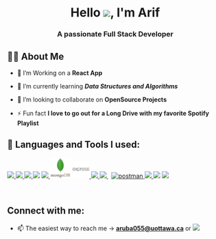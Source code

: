 <h1 align="center">Hello <img src="https://raw.githubusercontent.com/MartinHeinz/MartinHeinz/master/wave.gif" width="30px">, I'm Arif</h1>
<h3 align="center">A passionate Full Stack Developer</h3>


## 🙋‍♂️ About Me

- 🔭 I’m Working on a **React App**

- 🌱 I’m currently learning **<i>Data Structures and Algorithms</i>**

- 👯 I’m looking to collaborate on **OpenSource Projects**

<!-- - 👨‍💻 All of my projects are available at **[My Portfolio](https://)** -->

- ⚡ Fun fact **I love to go out for a Long Drive with my favorite Spotify Playlist**

## 🚀 Languages and Tools I used:

<p align="left"> 
<a href="https://developer.mozilla.org/en-US/docs/Web/JavaScript" target="_blank"> <img src="https://img.icons8.com/color/48/000000/javascript.png"/> </a> 
<a href="https://www.w3.org/html/" target="_blank"> <img src="https://img.icons8.com/color/48/000000/html-5.png"/> </a>
<a href="https://www.w3schools.com/css/" target="_blank"> <img src="https://img.icons8.com/color/48/000000/css3.png"/> <a><img src="https://img.icons8.com/color/48/000000/sass.png"/></a>
<a href="https://getbootstrap.com" target="_blank"> <img src="https://img.icons8.com/color/48/000000/bootstrap.png"/> </a>
<a href="https://www.mongodb.com/" target="_blank"> <img src="https://raw.githubusercontent.com/devicons/devicon/master/icons/mongodb/mongodb-original-wordmark.svg" alt="mongodb" width="48" height="48"/></a>
<a href="https://expressjs.com" target="_blank"> <img src="https://raw.githubusercontent.com/devicons/devicon/master/icons/express/express-original-wordmark.svg" alt="express" width="40" height="40"/> </a>  
<a href="https://reactjs.org/" target="_blank"> <img src="https://img.icons8.com/color/48/000000/react-native.png"/> </a>
 <a style="padding-right:8px;" href="https://nodejs.org" target="_blank"> <img src="https://img.icons8.com/color/48/000000/nodejs.png"/> </a>
 <a href="https://postman.com" target="_blank"> <img src="https://www.vectorlogo.zone/logos/getpostman/getpostman-icon.svg" alt="postman" width="45" height="45"/> </a>
 <a href="https://git-scm.com/" target="_blank"> <img src="https://img.icons8.com/color/48/000000/git.png"/> </a> 
 <a><img src="https://img.icons8.com/ios-filled/48/000000/github.png"/></a>
 <a><img src="https://img.icons8.com/color/48/000000/c-plus-plus-logo.png"/></a>
  
</p>

<br/>

<!-- <p align="center">
    <a>
        <img alt="Arif Rubayet's streak" src="https://github-readme-streak-stats.herokuapp.com?user=arub9090&theme=github-dark&date_format=M%20j%5B%2C%20Y%5D"/>
    </a>
</p> -->

## Connect with me:

- 📫 The easiest way to reach me -> **aruba055@uottawa.ca** or <a href= "https://www.linkedin.com/in/arifrubayet/"><img src= "https://img.shields.io/badge/linkedin-%230077B5.svg?style=for-the-badge&logo=linkedin&logoColor=white"/></a>



